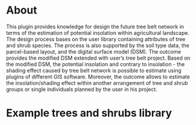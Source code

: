 # About
This plugin provides knowledge for design the future tree belt network in terms of the estimation of potential insolation within agricultural landscape. 
The design process bases on the user library containing attributes of tree and shrub species. 
The process is also supported by the soil type data, the parcel-based layout, and the digital surface model (DSM). 
The outcome provides the modified DSM extended with user’s tree belt project. 
Based on the modified DSM, the potential insolation and contrary to insolation - the shading effect caused by tree belt network is possible to estimate using plugins of different GIS software. 
Moreover, the outcome allows to estimate the insolation/shading effect within another arrangement of tree and shrub groups or single individuals planned by the user in his project.

# Example trees and shrubs library
